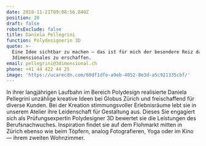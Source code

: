 ```yaml
---
date: 2018-11-21T09:08:56.840Z
position: 20
draft: false
robotsExclude: false
title: Daniela Pellegrini
function: Polydesignerin 3D
quote: >-
  Eine Idee sichtbar zu machen — das ist für mich der besondere Reiz daran,
  3dimensionales zu erschaffen.
email: pellegrini@3dimensional.ch
phone: +41 44 422 44 25
image: 'https://ucarecdn.com/60df1dfe-a9eb-4052-8e3d-a5c921335cbf/'
---
```

In ihrer langjährigen Laufbahn im Bereich Polydesign realisierte Daniela Pellegrini unzählige kreative Ideen bei Globus Zürich und freischaffend für diverse Kunden. Bei der Kreation stimmungsvoller Erlebnisräume lebt sie in unserem Atelier ihre Leidenschaft für Gestaltung aus. Dieses Sie engagiert sich als Prüfungsexpertin Polydesigner 3D bewertet sie die Leistungen des Berufsnachwuches. Inspiration findet sie auf dem Flohmarkt mitten in Zürich ebenso wie beim Töpfern, analog Fotografieren, Yoga oder im Kino — ihrem zweiten Wohnzimmer.
